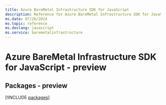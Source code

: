 ```yaml
---
title: Azure BareMetal Infrastructure SDK for JavaScript
description: Reference for Azure BareMetal Infrastructure SDK for JavaScript
ms.date: 07/26/2024
ms.topic: reference
ms.devlang: javascript
ms.service: baremetalinfrastructure
---
```

# Azure BareMetal Infrastructure SDK for JavaScript - preview
## Packages - preview
[!INCLUDE [packages](baremetal-infrastructure-index.md)]